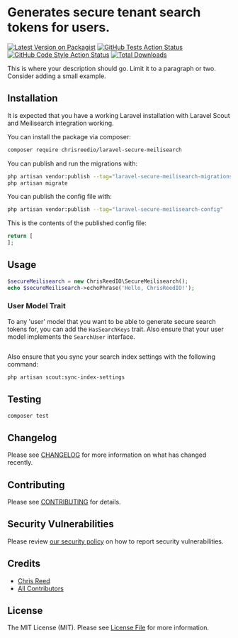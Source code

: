 # Generates secure tenant search tokens for users.

[![Latest Version on Packagist](https://img.shields.io/packagist/v/chrisreedio/laravel-secure-meilisearch.svg?style=flat-square)](https://packagist.org/packages/chrisreedio/laravel-secure-meilisearch)
[![GitHub Tests Action Status](https://img.shields.io/github/actions/workflow/status/chrisreedio/laravel-secure-meilisearch/run-tests.yml?branch=main&label=tests&style=flat-square)](https://github.com/chrisreedio/laravel-secure-meilisearch/actions?query=workflow%3Arun-tests+branch%3Amain)
[![GitHub Code Style Action Status](https://img.shields.io/github/actions/workflow/status/chrisreedio/laravel-secure-meilisearch/fix-php-code-style-issues.yml?branch=main&label=code%20style&style=flat-square)](https://github.com/chrisreedio/laravel-secure-meilisearch/actions?query=workflow%3A"Fix+PHP+code+style+issues"+branch%3Amain)
[![Total Downloads](https://img.shields.io/packagist/dt/chrisreedio/laravel-secure-meilisearch.svg?style=flat-square)](https://packagist.org/packages/chrisreedio/laravel-secure-meilisearch)

This is where your description should go. Limit it to a paragraph or two. Consider adding a small example.

## Installation

It is expected that you have a working Laravel installation with Laravel Scout and Meilisearch integration working.

You can install the package via composer:

```bash
composer require chrisreedio/laravel-secure-meilisearch
```

You can publish and run the migrations with:

```bash
php artisan vendor:publish --tag="laravel-secure-meilisearch-migrations"
php artisan migrate
```

You can publish the config file with:

```bash
php artisan vendor:publish --tag="laravel-secure-meilisearch-config"
```

This is the contents of the published config file:

```php
return [
];
```

## Usage

```php
$secureMeilisearch = new ChrisReedIO\SecureMeilisearch();
echo $secureMeilisearch->echoPhrase('Hello, ChrisReedIO!');
```

### User Model Trait

To any 'user' model that you want to be able to generate secure search tokens for, you can add the `HasSearchKeys` trait. Also ensure that your user model implements the `SearchUser` interface.

```php

```

Also ensure that you sync your search index settings with the following command:

```bash
php artisan scout:sync-index-settings
```


## Testing

```bash
composer test
```

## Changelog

Please see [CHANGELOG](CHANGELOG.md) for more information on what has changed recently.

## Contributing

Please see [CONTRIBUTING](CONTRIBUTING.md) for details.

## Security Vulnerabilities

Please review [our security policy](../../security/policy) on how to report security vulnerabilities.

## Credits

- [Chris Reed](https://github.com/chrisreedio)
- [All Contributors](../../contributors)

## License

The MIT License (MIT). Please see [License File](LICENSE.md) for more information.
